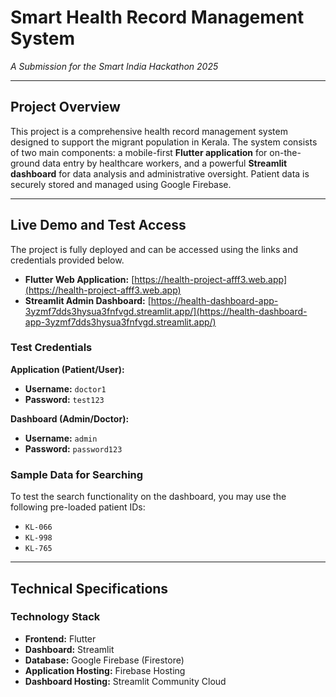 # Smart Health Record Management System
*A Submission for the Smart India Hackathon 2025*

---

## Project Overview

This project is a comprehensive health record management system designed to support the migrant population in Kerala. The system consists of two main components: a mobile-first **Flutter application** for on-the-ground data entry by healthcare workers, and a powerful **Streamlit dashboard** for data analysis and administrative oversight. Patient data is securely stored and managed using Google Firebase.

---

## Live Demo and Test Access

The project is fully deployed and can be accessed using the links and credentials provided below.

* **Flutter Web Application:** [https://health-project-afff3.web.app](https://health-project-afff3.web.app)
* **Streamlit Admin Dashboard:** [https://health-dashboard-app-3yzmf7dds3hysua3fnfvgd.streamlit.app/](https://health-dashboard-app-3yzmf7dds3hysua3fnfvgd.streamlit.app/)

### Test Credentials

**Application (Patient/User):**
* **Username:** `doctor1`
* **Password:** `test123`

**Dashboard (Admin/Doctor):**
* **Username:** `admin`
* **Password:** `password123`

### Sample Data for Searching

To test the search functionality on the dashboard, you may use the following pre-loaded patient IDs:
* `KL-066`
* `KL-998`
* `KL-765`

---

## Technical Specifications

### Technology Stack

* **Frontend:** Flutter
* **Dashboard:** Streamlit
* **Database:** Google Firebase (Firestore)
* **Application Hosting:** Firebase Hosting
* **Dashboard Hosting:** Streamlit Community Cloud
